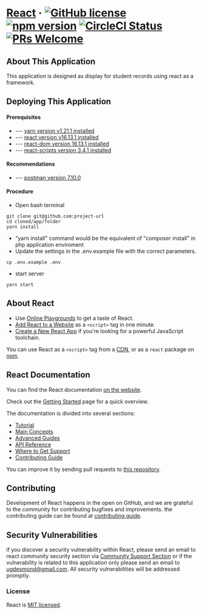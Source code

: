 # [React](https://reactjs.org/) &middot; [![GitHub license](https://img.shields.io/badge/license-MIT-blue.svg)](https://github.com/facebook/react/blob/master/LICENSE) [![npm version](https://img.shields.io/npm/v/react.svg?style=flat)](https://www.npmjs.com/package/react) [![CircleCI Status](https://circleci.com/gh/facebook/react.svg?style=shield&circle-token=:circle-token)](https://circleci.com/gh/facebook/react) [![PRs Welcome](https://img.shields.io/badge/PRs-welcome-brightgreen.svg)](https://reactjs.org/docs/how-to-contribute.html#your-first-pull-request)

## About This Application

This application is designed as display for student records using react as a framework.

## Deploying This Application

#### Prerequisites
- --- [yarn version v1.21.1 installed]()
- --- [react version v16.13.1 installed]()
- --- [react-dom version 16.13.1 installed]()
- --- [react-scripts version 3.4.1 installed]()

#### Recommendations
- --- [postman version 7.10.0](https://www.getpostman.com/)

#### Procedure

- Open bash terminal
```
git clone git@github.com:project-url
cd cloned/app/folder
yarn install
```

- "yarn install" command would be the equivalent of "composer install" in php application enviroment
- Update the settings in the .env.example file with the correct parameters.

```
cp .env.example .env
```

- start server
```
yarn start
```

## About React

* Use [Online Playgrounds](https://reactjs.org/docs/getting-started.html#online-playgrounds) to get a taste of React.
* [Add React to a Website](https://reactjs.org/docs/add-react-to-a-website.html) as a `<script>` tag in one minute.
* [Create a New React App](https://reactjs.org/docs/create-a-new-react-app.html) if you're looking for a powerful JavaScript toolchain.

You can use React as a `<script>` tag from a [CDN](https://reactjs.org/docs/cdn-links.html), or as a `react` package on [npm](https://www.npmjs.com/package/react).

## React Documentation

You can find the React documentation [on the website](https://reactjs.org/docs).  

Check out the [Getting Started](https://reactjs.org/docs/getting-started.html) page for a quick overview.

The documentation is divided into several sections:

* [Tutorial](https://reactjs.org/tutorial/tutorial.html)
* [Main Concepts](https://reactjs.org/docs/hello-world.html)
* [Advanced Guides](https://reactjs.org/docs/jsx-in-depth.html)
* [API Reference](https://reactjs.org/docs/react-api.html)
* [Where to Get Support](https://reactjs.org/community/support.html)
* [Contributing Guide](https://reactjs.org/docs/how-to-contribute.html)

You can improve it by sending pull requests to [this repository](https://github.com/reactjs/reactjs.org).

## Contributing

Development of React happens in the open on GitHub, and we are grateful to the community for contributing bugfixes and improvements. the contributing guide can be found at [contributing guide](https://reactjs.org/contributing/how-to-contribute.html).

## Security Vulnerabilities

if you discover a security vulnerability within React, please send an email to react community security section via [Community Support Section](https://reactjs.org/community/support.html) or if the vulnerability is related to this
application only please send an email to [ugdesmond@gmail.com](mailto:ugdesmond@gmail.com). All security vulnerabilities
will be addressed promptly.

### License

React is [MIT licensed](./LICENSE).
